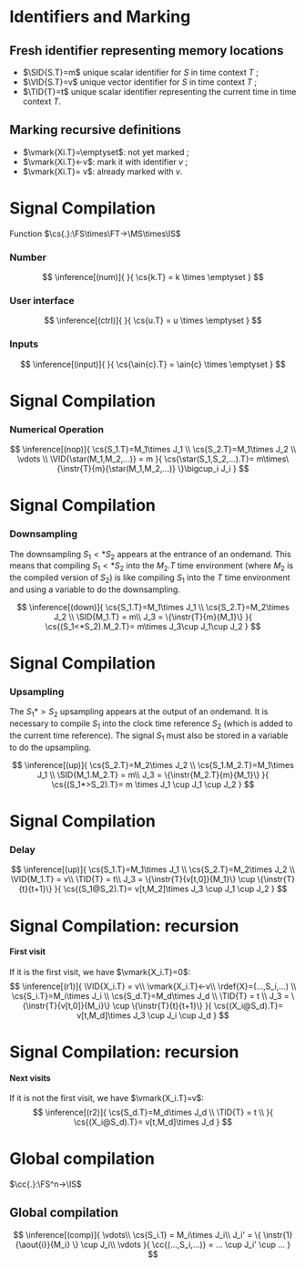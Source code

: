 <!------------------------------------------------------------------------------------------------------------>
# Identifiers and Marking

## Fresh identifier representing memory locations

- $\SID{S.T}=m$ unique scalar identifier for $S$ in time context $T$ ;
- $\VID{S.T}=v$ unique vector identifier for $S$ in time context $T$ ;
- $\TID{T}=t$ unique scalar identifier representing the current time in time context $T$.
  
## Marking recursive definitions

- $\vmark{Xi.T}=\emptyset$: not yet marked ; 
- $\vmark{Xi.T}<-v$: mark it with identifier $v$ ;
- $\vmark{Xi.T}= v$: already marked with $v$.


<!------------------------------------------------------------------------------------------------------------>
# Signal Compilation

Function $\cs{.}:\FS\times\FT->\MS\times\IS$

### Number

$$
\inference[(num)]{
}{
    \cs{k.T} = k \times \emptyset
}
$$ 

### User interface

$$
\inference[(ctrl)]{
}{
    \cs{u.T} = u \times \emptyset
}
$$ 

### Inputs

$$
\inference[(input)]{
}{
    \cs{\ain{c}.T} = \ain{c} \times \emptyset
}
$$ 

<!------------------------------------------------------------------------------------------------------------>
# Signal Compilation
### Numerical Operation
$$
\inference[(nop)]{
    \cs{S_1.T}=M_1\times J_1 \\
    \cs{S_2.T}=M_1\times J_2 \\
    \vdots \\
    \VID{\star(M_1,M_2,...)} = m
}{
    \cs{\star(S_1,S_2,...).T}= m\times\{\instr{T}{m}{\star(M_1,M_2,...)} \}\bigcup_i J_i
}
$$ 

<!------------------------------------------------------------------------------------------------------------>
# Signal Compilation
### Downsampling

The downsampling $S_1<*S_2$  appears at the entrance of an ondemand. This means that compiling $S_1<*S_2$ into the $M_2.T$ time environment (where $M_2$ is the compiled version of $S_2$) is like compiling $S_1$ into the $T$ time environment and using a variable to do the downsampling.  

$$
\inference[(down)]{
    \cs{S_1.T}=M_1\times J_1 \\
    \cs{S_2.T}=M_2\times J_2 \\
    \SID{M_1.T} = m\\
    J_3 = \{\instr{T}{m}{M_1}\}
}{
    \cs{(S_1<*S_2).M_2.T}= m\times J_3\cup J_1\cup J_2
}
$$ 

# Signal Compilation
### Upsampling

The $S_1*>S_2$ upsampling appears at the output of an ondemand. It is necessary to compile $S_1$ into the clock time reference $S_2$ (which is added to the current time reference). The signal $S_1$ must also be stored in a variable to do the upsampling.

$$
\inference[(up)]{
    \cs{S_2.T}=M_2\times J_2 \\
    \cs{S_1.M_2.T}=M_1\times J_1 \\
    \SID{M_1.M_2.T} = m\\
    J_3 = \{\instr{M_2.T}{m}{M_1}\}
}{
    \cs{(S_1*>S_2).T}= m \times J_1 \cup J_1 \cup J_2
}
$$ 

# Signal Compilation
### Delay

$$
\inference[(up)]{
    \cs{S_1.T}=M_1\times J_1 \\
    \cs{S_2.T}=M_2\times J_2 \\
    \VID{M_1.T} = v\\
    \TID{T} = t\\
    J_3 = \{\instr{T}{v[t,0]}{M_1}\} \cup \{\instr{T}{t}{t+1}\}
}{
    \cs{(S_1@S_2).T}= v[t,M_2]\times J_3 \cup J_1 \cup J_2
}
$$ 

<!------------------------------------------------------------------------------------------------------------>
# Signal Compilation: recursion

#### First visit
If it is the first visit, we have $\vmark{X_i.T}=0$:
$$
\inference[(r1)]{
    \VID{X_i.T} = v\\
    \vmark{X_i.T}<-v\\
    \rdef{X}=(...,S_i,...) \\
    \cs{S_i.T}=M_i\times J_i \\
    \cs{S_d.T}=M_d\times J_d \\
    \TID{T} = t \\
    J_3 = \{\instr{T}{v[t,0]}{M_i}\} \cup \{\instr{T}{t}{t+1}\}
}{
    \cs{(X_i@S_d).T}= v[t,M_d]\times J_3 \cup J_i \cup J_d
}
$$ 

<!------------------------------------------------------------------------------------------------------------>
# Signal Compilation: recursion

#### Next visits
If it is not the first visit, we have $\vmark{X_i.T}=v$:
$$
\inference[(r2)]{
    \cs{S_d.T}=M_d\times J_d \\
    \TID{T} = t \\
}{
    \cs{(X_i@S_d).T}= v[t,M_d]\times J_d
}
$$ 


<!------------------------------------------------------------------------------------------------------------>
# Global compilation

$\cc{.}:\FS^n->\IS$

## Global compilation
$$
\inference[(comp)]{
    \vdots\\
    \cs{S_i.1} = M_i\times J_i\\
    J_i' = \{ \instr{1}{\aout{i}}{M_i} \} \cup J_i\\
    \vdots
}{
    \cc{(...,S_i,...)} = ... \cup J_i' \cup ...
}
$$ 
